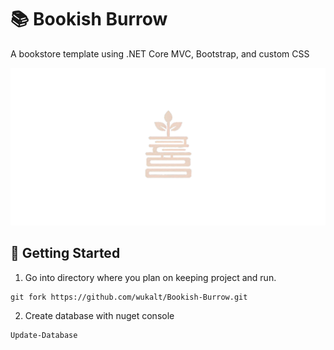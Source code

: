 # 📚 Bookish Burrow 

A bookstore template using .NET Core MVC, Bootstrap, and custom CSS

<center>
<img src="assests/images/main-logo.png" alt="Bookish Burrow Icon" width="650px">
</center>

## 🏃 Getting Started
1. Go into directory where you plan on keeping project and run.
```
git fork https://github.com/wukalt/Bookish-Burrow.git
```

2. Create database with nuget console
```
Update-Database
```
